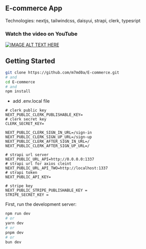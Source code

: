 ## E-commerce App
Technologies: nextjs, tailwindcss, daisyui, strapi, clerk, typesript

### Watch the video on YouTube
[![IMAGE ALT TEXT HERE](https://raw.githubusercontent.com/m7md0a/E-commerce/main/Screenshot_20240208_105532.webp)](https://www.youtube.com/watch?v=1qKZlmAbgjY)

## Getting Started
```bash
git clone https://github.com/m7md0a/E-commerce.git
# and
cd E-commerce
# and
npm install
```
- add .env.local file
```dosini
# clerk public key
NEXT_PUBLIC_CLERK_PUBLISHABLE_KEY=
# clerk secret key
CLERK_SECRET_KEY=

NEXT_PUBLIC_CLERK_SIGN_IN_URL=/sign-in
NEXT_PUBLIC_CLERK_SIGN_UP_URL=/sign-up
NEXT_PUBLIC_CLERK_AFTER_SIGN_IN_URL=/
NEXT_PUBLIC_CLERK_AFTER_SIGN_UP_URL=/

# strapi url server
NEXT_PUBLIC_URL_API=http://0.0.0.0:1337
# strapi url for axios cleint
NEXT_PUBLIC_URL_API_TWO=http://localhost:1337
# strapi token
NEXT_PUBLIC_API_KEY=

# stripe key 
NEXT_PUBLIC_STRIPE_PUBLISHABLE_KEY = 
STRIPE_SECRET_KEY = 
```

First, run the development server:
```bash
npm run dev
# or
yarn dev
# or
pnpm dev
# or
bun dev
```
